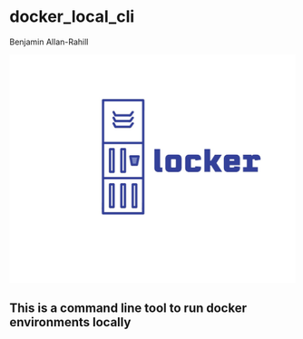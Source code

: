 # docker_local_cli
Benjamin Allan-Rahill

![Logo](./logo.jpg?raw=True "Title")

## This is a command line tool to run docker environments locally 
